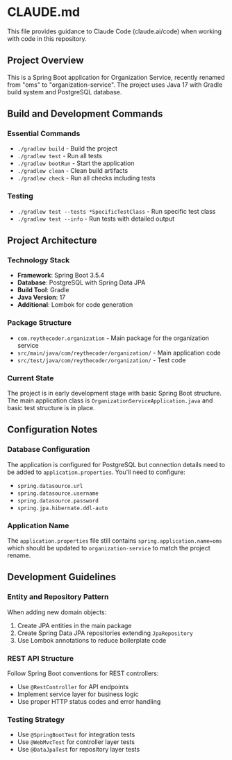 # CLAUDE.md

This file provides guidance to Claude Code (claude.ai/code) when working with code in this repository.

## Project Overview

This is a Spring Boot application for Organization Service, recently renamed from "oms" to "organization-service". The project uses Java 17 with Gradle build system and PostgreSQL database.

## Build and Development Commands

### Essential Commands
- `./gradlew build` - Build the project
- `./gradlew test` - Run all tests
- `./gradlew bootRun` - Start the application
- `./gradlew clean` - Clean build artifacts
- `./gradlew check` - Run all checks including tests

### Testing
- `./gradlew test --tests *SpecificTestClass` - Run specific test class
- `./gradlew test --info` - Run tests with detailed output

## Project Architecture

### Technology Stack
- **Framework**: Spring Boot 3.5.4
- **Database**: PostgreSQL with Spring Data JPA
- **Build Tool**: Gradle
- **Java Version**: 17
- **Additional**: Lombok for code generation

### Package Structure
- `com.reythecoder.organization` - Main package for the organization service
- `src/main/java/com/reythecoder/organization/` - Main application code
- `src/test/java/com/reythecoder/organization/` - Test code

### Current State
The project is in early development stage with basic Spring Boot structure. The main application class is `OrganizationServiceApplication.java` and basic test structure is in place.

## Configuration Notes

### Database Configuration
The application is configured for PostgreSQL but connection details need to be added to `application.properties`. You'll need to configure:
- `spring.datasource.url`
- `spring.datasource.username`
- `spring.datasource.password`
- `spring.jpa.hibernate.ddl-auto`

### Application Name
The `application.properties` file still contains `spring.application.name=oms` which should be updated to `organization-service` to match the project rename.

## Development Guidelines

### Entity and Repository Pattern
When adding new domain objects:
1. Create JPA entities in the main package
2. Create Spring Data JPA repositories extending `JpaRepository`
3. Use Lombok annotations to reduce boilerplate code

### REST API Structure
Follow Spring Boot conventions for REST controllers:
- Use `@RestController` for API endpoints
- Implement service layer for business logic
- Use proper HTTP status codes and error handling

### Testing Strategy
- Use `@SpringBootTest` for integration tests
- Use `@WebMvcTest` for controller layer tests
- Use `@DataJpaTest` for repository layer tests